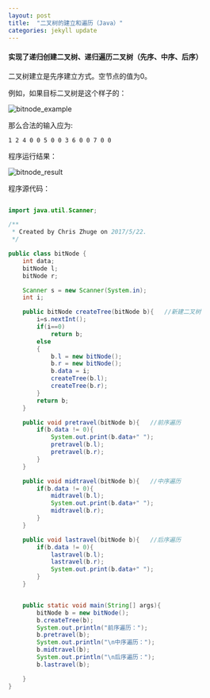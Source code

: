 ```yaml
---
layout: post
title:  "二叉树的建立和遍历（Java）"
categories: jekyll update
---
```


#### 实现了递归创建二叉树、递归遍历二叉树（先序、中序、后序）

二叉树建立是先序建立方式。空节点的值为0。

例如，如果目标二叉树是这个样子的：

![bitnode_example](https://github.com/chriszhuge/chriszhuge.github.io/blob/master/pictures/bitnode_example.png?raw=true)

那么合法的输入应为:

	1 2 4 0 0 5 0 0 3 6 0 0 7 0 0

程序运行结果：

![bitnode_result](https://github.com/chriszhuge/chriszhuge.github.io/blob/master/pictures/bitnode_result.png?raw=true)

程序源代码：


```java

import java.util.Scanner;

/**
 * Created by Chris Zhuge on 2017/5/22.
 */

public class bitNode {
    int data;
    bitNode l;
    bitNode r;

    Scanner s = new Scanner(System.in);
    int i;

    public bitNode createTree(bitNode b){   //新建二叉树
        i=s.nextInt();
        if(i==0)
            return b;
        else
        {
            b.l = new bitNode();
            b.r = new bitNode();
            b.data = i;
            createTree(b.l);
            createTree(b.r);
        }
        return b;
    }

    public void pretravel(bitNode b){   //前序遍历
        if(b.data != 0){
            System.out.print(b.data+" ");
            pretravel(b.l);
            pretravel(b.r);
        }
    }

    public void midtravel(bitNode b){   //中序遍历
        if(b.data != 0){
            midtravel(b.l);
            System.out.print(b.data+" ");
            midtravel(b.r);
        }
    }

    public void lastravel(bitNode b){   //后序遍历
        if(b.data != 0){
            lastravel(b.l);
            lastravel(b.r);
            System.out.print(b.data+" ");
        }
    }


    public static void main(String[] args){
        bitNode b = new bitNode();
        b.createTree(b);
        System.out.println("前序遍历：");
        b.pretravel(b);
        System.out.println("\n中序遍历：");
        b.midtravel(b);
        System.out.println("\n后序遍历：");
        b.lastravel(b);

    }
}


```    